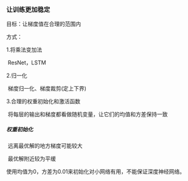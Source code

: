 ### 让训练更加稳定

目标：让梯度值在合理的范围内

方式：

1.将乘法变加法

​	ResNet，LSTM

2.归一化

​	梯度归一化、梯度裁剪(定上下界)

3.合理的权重初始化和激活函数

​	将每层的输出和梯度都看做随机变量，让它们的均值和方差保持一致

##### 	权重初始化

​	远离最优解的地方梯度可能较大

​	最优解附近较为平缓

​	使用均值为0，方差为0.01来初始化对小网络有用，不能保证深度神经网络。